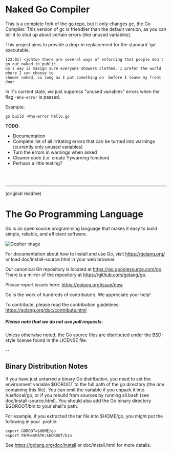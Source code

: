 # Naked Go Compiler

This is a complete fork of the [go repo](https://go.googlesource.com/go/), but it only changes *gc*, the Go Compiler. This version of gc is friendlier than the default version, as you can tell it to shut up about certain errors (like unused variables).

This project aims to provide a drop-in replacement for the standard 'go' executable.

	[23:01] <johto> there are several ways of enforcing that people don't go out naked in public. 
	Go's way is makign sure everyone showers clothed. I prefer the world where I can choose to 
	shower naked, so long as I put something on  before I leave my front door

In it's current state, we just suppress "unused variables" errors when the flag `-Wno-error` is passed.

Example:

	go build -Wno-error hello.go

**TODO**:
  - Documentation
  - Complete list of all irritating errors that can be turned into warnings (currently only unused variables)
  - Turn the errors in warnings when asked
  - Cleaner code (i.e. create Yywarning function)
  - Perhaps a little testing?

<br/>
<br/>
<hr/>
(original readme)


# The Go Programming Language

Go is an open source programming language that makes it easy to build simple,
reliable, and efficient software.

![Gopher image](doc/gopher/fiveyears.jpg)

For documentation about how to install and use Go,
visit https://golang.org/ or load doc/install-source.html
in your web browser.

Our canonical Git repository is located at https://go.googlesource.com/go.
There is a mirror of the repository at https://github.com/golang/go.

Please report issues here: https://golang.org/issue/new

Go is the work of hundreds of contributors. We appreciate your help!

To contribute, please read the contribution guidelines:
	https://golang.org/doc/contribute.html

##### Please note that we do not use pull requests.

Unless otherwise noted, the Go source files are distributed
under the BSD-style license found in the LICENSE file.

--

## Binary Distribution Notes

If you have just untarred a binary Go distribution, you need to set
the environment variable $GOROOT to the full path of the go
directory (the one containing this file).  You can omit the
variable if you unpack it into /usr/local/go, or if you rebuild
from sources by running all.bash (see doc/install-source.html).
You should also add the Go binary directory $GOROOT/bin
to your shell's path.

For example, if you extracted the tar file into $HOME/go, you might
put the following in your .profile:

	export GOROOT=$HOME/go
	export PATH=$PATH:$GOROOT/bin

See https://golang.org/doc/install or doc/install.html for more details.
